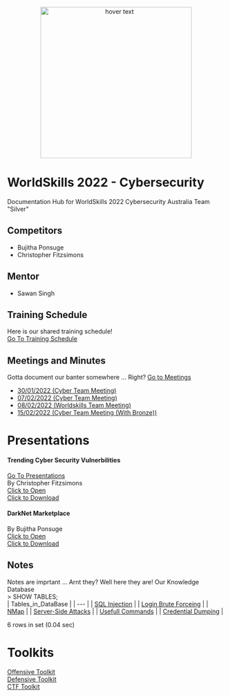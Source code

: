 <p align="center">
  <img src="https://www.worldskills.org.au/wp-content/uploads/2021/04/Cyber-1.png" width="350" title="hover text">
</p>

# WorldSkills 2022 - Cybersecurity
Documentation Hub for WorldSkills 2022 Cybersecurity Australia Team "Silver"

## Competitors
- Bujitha Ponsuge
- Christopher Fitzsimons
## Mentor
- Sawan Singh

## Training Schedule
Here is our shared training schedule!  
[Go To Training Schedule](https://github.com/ChristopherFitzsimons/WorldSkills2022Cybersecurity/tree/main/Training)

## Meetings and Minutes
Gotta document our banter somewhere ... Right?
[Go to Meetings](https://github.com/ChristopherFitzsimons/WorldSkills2022Cybersecurity/tree/main/Meetings)
- [30/01/2022 (Cyber Team Meeting)](https://github.com/ChristopherFitzsimons/WorldSkills2022Cybersecurity/tree/main/Meetings/22-01-30.md)
- [07/02/2022 (Cyber Team Meeting)](https://github.com/ChristopherFitzsimons/WorldSkills2022Cybersecurity/tree/main/Meetings/22-02-07.md)
- [08/02/2022 (Worldskills Team Meeting)](https://github.com/ChristopherFitzsimons/WorldSkills2022Cybersecurity/tree/main/Meetings/22-02-08.md)
- [15/02/2022 (Cyber Team Meeting (With Bronze))](https://github.com/ChristopherFitzsimons/WorldSkills2022Cybersecurity/tree/main/Meetings/22-02-08.md)

# Presentations
#### Trending Cyber Security Vulnerbilities
[Go To Presentations](https://github.com/ChristopherFitzsimons/WorldSkills2022Cybersecurity/tree/main/Presentations)  
By Christopher Fitzsimons  
[Click to Open](https://github.com/ChristopherFitzsimons/WorldSkills2022Cybersecurity/blob/main/Presentations/WroldSkills%20Presentation%20Cybersecurity.pdf)  
[Click to Download](https://github.com/ChristopherFitzsimons/WorldSkills2022Cybersecurity/raw/main/Presentations/WroldSkills%20Presentation%20Cybersecurity.pdf)  
#### DarkNet Marketplace
By Bujitha Ponsuge  
[Click to Open](https://github.com/ChristopherFitzsimons/WorldSkills2022Cybersecurity/blob/main/Presentations/WorldSkills%20Presentation%20Cybersecurity-Member2.pdf)  
[Click to Download](https://github.com/ChristopherFitzsimons/WorldSkills2022Cybersecurity/raw/main/Presentations/WorldSkills%20Presentation%20Cybersecurity-Member2.pdf)  

## Notes
Notes are imprtant ... Arnt they? Well here they are! Our Knowledge Database  
\> SHOW TABLES;  
| Tables_in_DataBase |
| --- |
| [SQL Injection](https://github.com/ChristopherFitzsimons/WorldSkills2022Cybersecurity/blob/main/Notes/SQL%20Injection/) |
| [Login Brute Forceing](https://github.com/ChristopherFitzsimons/WorldSkills2022Cybersecurity/tree/main/Notes/Login%20Brute%20Forcing) |
| [NMap](https://github.com/ChristopherFitzsimons/WorldSkills2022Cybersecurity/tree/main/Notes/NMap) |
| [Server-Side Attacks](https://github.com/ChristopherFitzsimons/WorldSkills2022Cybersecurity/blob/main/Notes/Server-Side%20Attacks/) |
| [Usefull Commands](https://github.com/ChristopherFitzsimons/WorldSkills2022Cybersecurity/blob/main/Notes/Usefull%20Commands.md) |
| [Credential Dumping](https://github.com/ChristopherFitzsimons/WorldSkills2022Cybersecurity/blob/main/Notes/Cred%20Dumping.md) |

6 rows in set (0.04 sec)  

# Toolkits
[Offensive Toolkit](https://github.com/ChristopherFitzsimons/WorldSkills2022Cybersecurity/blob/main/Offensive%20Toolkit)  
[Defensive Toolkit](https://github.com/ChristopherFitzsimons/WorldSkills2022Cybersecurity/blob/main/Defensive%20Toolkit)  
[CTF Toolkit](https://github.com/ChristopherFitzsimons/WorldSkills2022Cybersecurity/blob/main/CTF%20Toolkit)  

